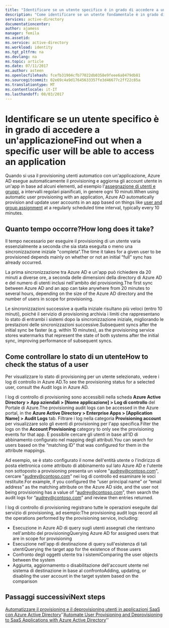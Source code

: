 ```yaml
---
title: "Identificare se un utente specifico è in grado di accedere a un'applicazione | Microsoft Docs"
description: "Come identificare se un utente fondamentale è in grado di accedere a un'applicazione configurata per il provisioning utenti con Azure AD"
services: active-directory
documentationcenter: 
author: ajamess
manager: femila
ms.assetid: 
ms.service: active-directory
ms.workload: identity
ms.tgt_pltfrm: na
ms.devlang: na
ms.topic: article
ms.date: 07/11/2017
ms.author: asteen
ms.openlocfilehash: fcefb31904cfb77022db0358e9feee6a0479db81
ms.sourcegitcommit: 02e69c4a9d17645633357fe3d46677c2ff22c85a
ms.translationtype: MT
ms.contentlocale: it-IT
ms.lasthandoff: 08/03/2017
---
```

# <a name="find-out-when-a-specific-user-will-be-able-to-access-an-application"></a><span data-ttu-id="07d02-103">Identificare se un utente specifico è in grado di accedere a un'applicazione</span><span class="sxs-lookup"><span data-stu-id="07d02-103">Find out when a specific user will be able to access an application</span></span>
<span data-ttu-id="07d02-104">Quando si usa il provisioning utenti automatico con un'applicazione, Azure AD esegue automaticamente il provisioning e aggiorna gli account utente in un'app in base ad alcuni elementi, ad esempio l'[assegnazione di utenti e gruppi](https://docs.microsoft.com/azure/active-directory/active-directory-coreapps-assign-user-azure-portal), a intervalli regolari pianificati, in genere ogni 10 minuti.</span><span class="sxs-lookup"><span data-stu-id="07d02-104">When using automatic user provisioning with an application, Azure AD automatically provision and update user accounts in an app based on things like [user and group assignment](https://docs.microsoft.com/azure/active-directory/active-directory-coreapps-assign-user-azure-portal) at a regularly scheduled time interval, typically every 10 minutes.</span></span>

## <a name="how-long-does-it-take"></a><span data-ttu-id="07d02-105">Quanto tempo occorre?</span><span class="sxs-lookup"><span data-stu-id="07d02-105">How long does it take?</span></span>

<span data-ttu-id="07d02-106">Il tempo necessario per eseguire il provisioning di un utente varia essenzialmente a seconda che sia stata eseguita o meno una sincronizzazione iniziale "completa".</span><span class="sxs-lookup"><span data-stu-id="07d02-106">The time it takes for a given user to be provisioned depends mainly on whether or not an initial “full” sync has already occurred.</span></span>

<span data-ttu-id="07d02-107">La prima sincronizzazione tra Azure AD e un'app può richiedere da 20 minuti a diverse ore, a seconda delle dimensioni della directory di Azure AD e del numero di utenti inclusi nell'ambito del provisioning.</span><span class="sxs-lookup"><span data-stu-id="07d02-107">The first sync between Azure AD and an app can take anywhere from 20 minutes to several hours, depending on the size of the Azure AD directory and the number of users in scope for provisioning.</span></span> 

<span data-ttu-id="07d02-108">Le sincronizzazioni successive a quella iniziale risultano più veloci (entro 10 minuti), poiché il servizio di provisioning archivia i limiti che rappresentano lo stato di entrambi i sistemi dopo la sincronizzazione iniziale, migliorando le prestazioni delle sincronizzazioni successive.</span><span class="sxs-lookup"><span data-stu-id="07d02-108">Subsequent syncs after the initial sync be faster (e.g. within 10 minutes), as the provisioning service stores watermarks that represent the state of both systems after the initial sync, improving performance of subsequent syncs.</span></span>

## <a name="how-to-check-the-status-of-a-user"></a><span data-ttu-id="07d02-109">Come controllare lo stato di un utente</span><span class="sxs-lookup"><span data-stu-id="07d02-109">How to check the status of a user</span></span>

<span data-ttu-id="07d02-110">Per visualizzare lo stato di provisioning per un utente selezionato, vedere i log di controllo in Azure AD.</span><span class="sxs-lookup"><span data-stu-id="07d02-110">To see the provisioning status for a selected user, consult the Audit logs in Azure AD.</span></span>

<span data-ttu-id="07d02-111">I log di controllo di provisioning sono accessibili nella scheda **Azure Active Directory &gt; App aziendali &gt; \[Nome applicazione\] &gt; Log di controllo** del Portale di Azure.</span><span class="sxs-lookup"><span data-stu-id="07d02-111">The provisioning audit logs can be accessed in the Azure portal, in the **Azure Active Directory &gt; Enterprise Apps &gt; \[Application Name\] &gt; Audit Logs** tab.</span></span> <span data-ttu-id="07d02-112">Filtrare i log nella categoria **Provisioning account** per visualizzare solo gli eventi di provisioning per l'app specifica.</span><span class="sxs-lookup"><span data-stu-id="07d02-112">Filter the logs on the **Account Provisioning** category to only see the provisioning events for that app.</span></span> <span data-ttu-id="07d02-113">È possibile cercare gli utenti in base all'ID di abbinamento configurato nel mapping degli attributi.</span><span class="sxs-lookup"><span data-stu-id="07d02-113">You can search for users based on the “matching ID” that was configured for them in the attribute mappings.</span></span> 

<span data-ttu-id="07d02-114">Ad esempio, se è stato configurato il nome dell'entità utente o l'indirizzo di posta elettronica come attributo di abbinamento sul lato Azure AD e l'utente non sottoposto a provisioning presenta un valore "audrey@contoso.com", cercare "audrey@contoso.com" nei log di controllo ed esaminare le voci restituite.</span><span class="sxs-lookup"><span data-stu-id="07d02-114">For example, if you configured the “user principal name” or “email address” as the matching attribute on the Azure AD side, and the user not being provisioning has a value of “audrey@contoso.com”, then search the audit logs for “audrey@contoso.com” and review then entries returned.</span></span>

<span data-ttu-id="07d02-115">I log di controllo di provisioning registrano tutte le operazioni eseguite dal servizio di provisioning, ad esempio:</span><span class="sxs-lookup"><span data-stu-id="07d02-115">The provisioning audit logs record all the operations performed by the provisioning service, including:</span></span>

* <span data-ttu-id="07d02-116">Esecuzione in Azure AD di query sugli utenti assegnati che rientrano nell'ambito del provisioning</span><span class="sxs-lookup"><span data-stu-id="07d02-116">Querying Azure AD for assigned users that are in scope for provisioning</span></span>
* <span data-ttu-id="07d02-117">Esecuzione nell'app di destinazione di query sull'esistenza di tali utenti</span><span class="sxs-lookup"><span data-stu-id="07d02-117">Querying the target app for the existence of those users</span></span>
* <span data-ttu-id="07d02-118">Confronto degli oggetti utente tra i sistemi</span><span class="sxs-lookup"><span data-stu-id="07d02-118">Comparing the user objects between the system</span></span>
* <span data-ttu-id="07d02-119">Aggiunta, aggiornamento o disabilitazione dell'account utente nel sistema di destinazione in base al confronto</span><span class="sxs-lookup"><span data-stu-id="07d02-119">Adding, updating, or disabling the user account in the target system based on the comparison</span></span>

## <a name="next-steps"></a><span data-ttu-id="07d02-120">Passaggi successivi</span><span class="sxs-lookup"><span data-stu-id="07d02-120">Next steps</span></span>
<span data-ttu-id="07d02-121">[Automatizzare il provisioning e il deprovisioning utenti in applicazioni SaaS con Azure Active Directory](https://docs.microsoft.com/azure/active-directory/active-directory-saas-app-provisioning)''</span><span class="sxs-lookup"><span data-stu-id="07d02-121">[Automate User Provisioning and Deprovisioning to SaaS Applications with Azure Active Directory](https://docs.microsoft.com/azure/active-directory/active-directory-saas-app-provisioning)''</span></span>
